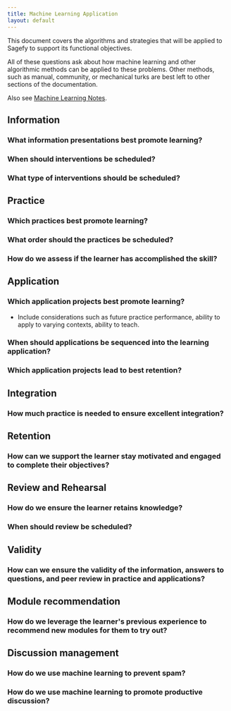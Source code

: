 ```yaml
---
title: Machine Learning Application
layout: default
---
```


This document covers the algorithms and strategies that will be applied to Sagefy to support its functional objectives.

All of these questions ask about how machine learning and other algorithmic methods can be applied to these problems. Other methods, such as manual, community, or mechanical turks are best left to other sections of the documentation.

Also see [Machine Learning Notes](/docs/machine_learning_notes.html).

Information
-----------

### What information presentations best promote learning?

### When should interventions be scheduled?

### What type of interventions should be scheduled?

Practice
--------

### Which practices best promote learning?

### What order should the practices be scheduled?

### How do we assess if the learner has accomplished the skill?

Application
-----------

### Which application projects best promote learning?

- Include considerations such as future practice performance, ability to apply to varying contexts, ability to teach.

### When should applications be sequenced into the learning application?

### Which application projects lead to best retention?

Integration
-----------

### How much practice is needed to ensure excellent integration?

Retention
---------

### How can we support the learner stay motivated and engaged to complete their objectives?

Review and Rehearsal
--------------------

### How do we ensure the learner retains knowledge?

### When should review be scheduled?

Validity
--------

### How can we ensure the validity of the information, answers to questions, and peer review in practice and applications?

Module recommendation
---------------------

### How do we leverage the learner's previous experience to recommend new modules for them to try out?

Discussion management
---------------------

### How do we use machine learning to prevent spam?

### How do we use machine learning to promote productive discussion?
